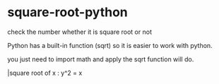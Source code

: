 # square-root-python
check the number whether it is square root or not

Python has a built-in function (sqrt) so it is easier to work with python.

you just need to import math and apply the sqrt function will do.

|square root of x : y^2 = x
